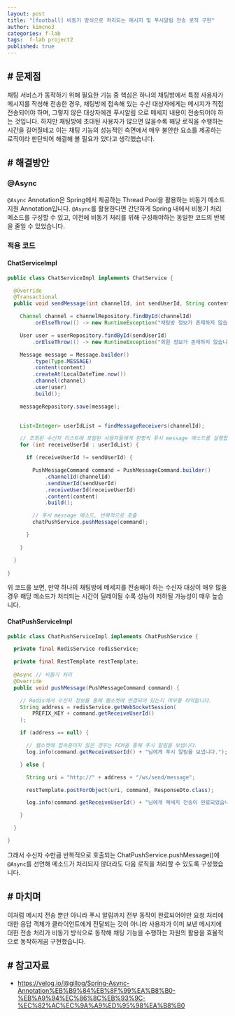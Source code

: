 ```yaml
---
layout: post
title: "[football] 비동기 방식으로 처리되는 메시지 및 푸시알림 전송 로직 구현"
author: kimcno3
categories: f-lab
tags:  f-lab project2
published: true
---
```


## # 문제점
채팅 서비스가 동작하기 위해 필요한 기능 중 핵심은 하나의 채팅방에서 특정 사용자가 메시지를 작성해 전송한 경우, 채팅방에 접속해 있는 수신 대상자에게는 메시지가 직접 전송되어야 하며, 그렇지 않은 대상자에겐 푸시알림 으로 메세지 내용이 전송되어야 하는 것입니다. 하지만 채팅방에 초대된 사용자가 많으면 많을수록 해당 로직을 수행하는 시간을 길어질테고 이는 채팅 기능의 성능적인 측면에서 매우 불안한 요소를 제공하는 로직이라 판단되어 해결해 볼 필요가 있다고 생각했습니다.

## # 해결방안
### @Async
`@Async` Annotation은 Spring에서 제공하는 Thread Pool을 활용하는 비동기 메소드 지원 Annotation입니다. `@Async`를 활용한다면 간단하게 Spring 내에서 비동기 처리 메소드를 구성할 수 있고, 이전에 비동기 처리를 위해 구성해야하는 동일한 코드의 반복을 줄일 수 있었습니다.

### 적용 코드
#### ChatServiceImpl

```java
public class ChatServiceImpl implements ChatService {

  @Override
  @Transactional
  public void sendMessage(int channelId, int sendUserId, String content) {

    Channel channel = channelRepository.findById(channelId)
        .orElseThrow(() -> new RuntimeException("채팅방 정보가 존재하지 않습니다."));

    User user = userRepository.findById(sendUserId)
        .orElseThrow(() -> new RuntimeException("회원 정보가 존재하지 않습니다."));

    Message message = Message.builder()
        .type(Type.MESSAGE)
        .content(content)
        .createAt(LocalDateTime.now())
        .channel(channel)
        .user(user)
        .build();

    messageRepository.save(message);

    
    List<Integer> userIdList = findMessageReceivers(channelId);

    // 조회된 수신자 리스트에 포함된 사용자들에게 한명씩 푸시 message 메소드를 실행합니다.
    for (int receiveUserId : userIdList) {

      if (receiveUserId != sendUserId) {

        PushMessageCommand command = PushMessageCommand.builder()
            .channelId(channelId)
            .sendUserId(sendUserId)
            .receiveUserId(receiveUserId)
            .content(content)
            .build();

        // 푸시 message 메소드, 반복적으로 호출
        chatPushService.pushMessage(command);

      }

    }

  }
  
}
```

위 코드를 보면, 만약 하나의 채팅방에 메세지를 전송해야 하는 수신자 대상이 매우 많을 경우 해당 메소드가 처리되는 시간이 딜레이될 수록 성능이 저하될 가능성이 매우 높습니다.

#### ChatPushServiceImpl
```java
public class ChatPushServiceImpl implements ChatPushService {

  private final RedisService redisService;

  private final RestTemplate restTemplate;
  
  @Async // 비동기 처리
  @Override
  public void pushMessage(PushMessageCommand command) {

    // Redis에서 수신자 정보를 통해 웹소켓에 연결되어 있는지 여부를 파악합니다.
    String address = redisService.getWebSocketSession(
        PREFIX_KEY + command.getReceiveUserId()
    );

    if (address == null) {

      // 웹소켓에 접속중이지 않은 경우는 FCM을 통해 푸시 알림을 보냅니다.
      log.info(command.getReceiveUserId() + "님에게 푸시 알림을 보냅니다.");

    } else {

      String uri = "http://" + address + "/ws/send/message";

      restTemplate.postForObject(uri, command, ResponseDto.class);

      log.info(command.getReceiveUserId() + "님에게 메세지 전송이 완료되었습니다.");

    }

  }

}
```

그래서 수신자 수만큼 반복적으로 호출되는 ChatPushService.pushMessage()에 `@Async`를 선언해 메소드가 처리되지 않더라도 다음 로직을 처리할 수 있도록 구성했습니다.

## # 마치며
이처럼 메시지 전송 뿐만 아니라 푸시 알림까지 전부 동작이 완료되어야만 요청 처리에 대한 응답 객체가 클라이언트에게 전달되는 것이 아니라 사용자가 이미 보낸 메시지에 대한 전송 처리가 비동기 방식으로 동작해 채팅 기능을 수행하는 자원의 활용을 효율적으로 동작하게끔 구현했습니다.

## # 참고자료
- https://velog.io/@gillog/Spring-Async-Annotation%EB%B9%84%EB%8F%99%EA%B8%B0-%EB%A9%94%EC%86%8C%EB%93%9C-%EC%82%AC%EC%9A%A9%ED%95%98%EA%B8%B0